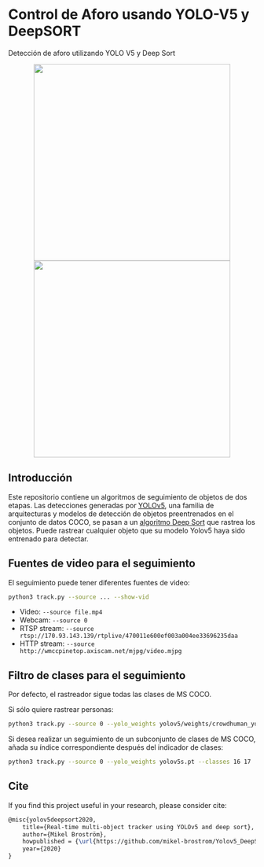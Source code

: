 # Control de Aforo usando YOLO-V5 y DeepSORT
Detección de aforo utilizando YOLO V5 y Deep Sort

<div align="center">
<p>
<img src="https://www.julianchaux.com/videos/Resultado1.gif" width="400"/> <img src="http://www.julianchaux.com/videos/Resultado1.gif" width="400"/> 
</p>
</div>


## Introducción

Este repositorio contiene un algoritmos de seguimiento de objetos de dos etapas. Las detecciones generadas por [YOLOv5](https://github.com/ultralytics/yolov5), una familia de arquitecturas y modelos de detección de objetos preentrenados en el conjunto de datos COCO, se pasan a un [algoritmo Deep Sort](https://github.com/ZQPei/deep_sort_pytorch) que rastrea los objetos. Puede rastrear cualquier objeto que su modelo Yolov5 haya sido entrenado para detectar.

## Fuentes de video para el seguimiento

El seguimiento puede tener diferentes fuentes de video:

```bash
python3 track.py --source ... --show-vid
```

- Video:  `--source file.mp4`
- Webcam:  `--source 0`
- RTSP stream:  `--source rtsp://170.93.143.139/rtplive/470011e600ef003a004ee33696235daa`
- HTTP stream:  `--source http://wmccpinetop.axiscam.net/mjpg/video.mjpg`

## Filtro de clases para el seguimiento

Por defecto, el rastreador sigue todas las clases de MS COCO.

Si sólo quiere rastrear personas:

```bash
python3 track.py --source 0 --yolo_weights yolov5/weights/crowdhuman_yolov5m.pt --classes 0
```

Si desea realizar un seguimiento de un subconjunto de clases de MS COCO, añada su índice correspondiente después del indicador de clases:

```bash
python3 track.py --source 0 --yolo_weights yolov5s.pt --classes 16 17  # Sigue solo perros y gatos
```

## Cite

If you find this project useful in your research, please consider cite:

```latex
@misc{yolov5deepsort2020,
    title={Real-time multi-object tracker using YOLOv5 and deep sort},
    author={Mikel Broström},
    howpublished = {\url{https://github.com/mikel-brostrom/Yolov5_DeepSort_Pytorch}},
    year={2020}
}
```
